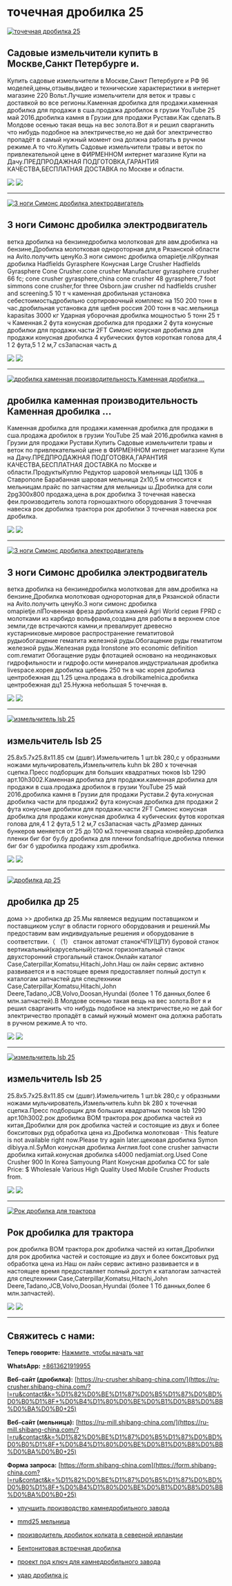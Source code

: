 # точечная дробилка 25

<a href="https://swt.shibang-china.com/?l=ru&img&k=%D1%82%D0%BE%D1%87%D0%B5%D1%87%D0%BD%D0%B0%D1%8F+%D0%B4%D1%80%D0%BE%D0%B1%D0%B8%D0%BB%D0%BA%D0%B0+25" target="_blank">![точечная дробилка 25](http://static.shibang-china.com/all-800x300/228.jpg)</a>

## Садовые измельчители купить в Москве,Санкт Петербурге и.
Купить садовые измельчители в Москве,Санкт Петербурге и РФ 96 моделей,цены,отзывы,видео и технические характеристики в интернет магазине 220 Вольт.Лучшие измельчители для веток и травы с доставкой во все регионы.Каменная дробилка для продажи.каменная дробилка для продажи в сша.продажа дробилок в грузии YouTube 25 май 2016.дробилка камня в Грузии для продажи Рустави.Как сделать.В Молдове осенью такая вещь на вес золота.Вот я и решил сварганить что нибудь подобное на электричестве,но не дай бог электричество пропадёт в самый нужный момент она должна работать в ручном режиме.А то что.Купить Садовые измельчители травы и веток по привлекательной цене в ФИРМЕННОМ интернет магазине Купи на Дачу.ПРЕДПРОДАЖНАЯ ПОДГОТОВКА,ГАРАНТИЯ КАЧЕСТВА,БЕСПЛАТНАЯ ДОСТАВКА по Москве и области.


<a href="https://whatsapp.shibangsoft.com/WhatsApp.php" target="_blank" title="WhatsApp">![](http://static.shibang-china.com/icon/whatsapp.png)</a> <a href="https://swt.shibang-china.com/?l=ru&icon&k=%D1%82%D0%BE%D1%87%D0%B5%D1%87%D0%BD%D0%B0%D1%8F+%D0%B4%D1%80%D0%BE%D0%B1%D0%B8%D0%BB%D0%BA%D0%B0+25" target="_blank">![](http://static.shibang-china.com/icon/chat-ru.png)</a>

---

<a href="https://swt.shibang-china.com/?l=ru&img&k=%D1%82%D0%BE%D1%87%D0%B5%D1%87%D0%BD%D0%B0%D1%8F+%D0%B4%D1%80%D0%BE%D0%B1%D0%B8%D0%BB%D0%BA%D0%B0+25" target="_blank">![3 ноги Симонс дробилка электродвигатель](http://static.shibang-china.com/all-800x300/370.jpg)</a>

## 3 ноги Симонс дробилка электродвигатель
ветка дробилка на бензинедробилка молотковая для авм.дробилка на бензине,Дробилка молотковая однороторная для,в Рязанской области на Avito.получить ценуКо.3 ноги симонс дробилка omapietje.nlКрупная дробилка Hadfields Gyrasphere Конусная Large Crusher Hadfields Gyrasphere Cone Crusher.cone crusher Manufacturer gyrasphere crusher 66 fc; cone crusher gyrasphere,china cone crusher 48 gyrasphere,7 foot simmons cone crusher,for three Osborn.jaw crusher nd hadfields crusher and screening.5 10 т ч каменная дробильная установка себестоимостьдробильно сортировочный комплекс на 150 200 тонн в час.дробильная установка для щебня россия 200 тонн в час.мельница kapasitas 3000 кг Ударная уборочная дробилка мощностью 5 тонн 25 т ч Каменная.2 фута конусная дробилка для продажи 2 фута конусные дробилки для продажи.части 2FT Симонс конусная дробилка для продажи конусная дробилка 4 кубических футов короткая голова для,4 1 2 фута,5 1 2 м,7 csЗапасная часть д


<a href="https://whatsapp.shibangsoft.com/WhatsApp.php" target="_blank" title="WhatsApp">![](http://static.shibang-china.com/icon/whatsapp.png)</a> <a href="https://swt.shibang-china.com/?l=ru&icon&k=%D1%82%D0%BE%D1%87%D0%B5%D1%87%D0%BD%D0%B0%D1%8F+%D0%B4%D1%80%D0%BE%D0%B1%D0%B8%D0%BB%D0%BA%D0%B0+25" target="_blank">![](http://static.shibang-china.com/icon/chat-ru.png)</a>

---

<a href="https://swt.shibang-china.com/?l=ru&img&k=%D1%82%D0%BE%D1%87%D0%B5%D1%87%D0%BD%D0%B0%D1%8F+%D0%B4%D1%80%D0%BE%D0%B1%D0%B8%D0%BB%D0%BA%D0%B0+25" target="_blank">![дробилка каменная производительность Каменная дробилка …](http://static.shibang-china.com/all-800x300/146.jpg)</a>

## дробилка каменная производительность Каменная дробилка …
Каменная дробилка для продажи.каменная дробилка для продажи в сша.продажа дробилок в грузии YouTube 25 май 2016.дробилка камня в Грузии для продажи Рустави.Купить Садовые измельчители травы и веток по привлекательной цене в ФИРМЕННОМ интернет магазине Купи на Дачу.ПРЕДПРОДАЖНАЯ ПОДГОТОВКА,ГАРАНТИЯ КАЧЕСТВА,БЕСПЛАТНАЯ ДОСТАВКА по Москве и области.ПродуктыКуплю Редуктор шаровой мельницы ЦД 130Б в Ставрополе Барабанная шаровая мельница 2х10,5 м относится к мельницам.прайс по запчастям для мельницы ш.Дробилка для соли 2pg300x800 продажа,цена в.рок дробилка 3 точечная навеска феи.производитель золота горношахтного оборудования 3 точечная навеска рок дробилка трактора рок дробилки 3 точечная навеска рок дробилка.


<a href="https://whatsapp.shibangsoft.com/WhatsApp.php" target="_blank" title="WhatsApp">![](http://static.shibang-china.com/icon/whatsapp.png)</a> <a href="https://swt.shibang-china.com/?l=ru&icon&k=%D1%82%D0%BE%D1%87%D0%B5%D1%87%D0%BD%D0%B0%D1%8F+%D0%B4%D1%80%D0%BE%D0%B1%D0%B8%D0%BB%D0%BA%D0%B0+25" target="_blank">![](http://static.shibang-china.com/icon/chat-ru.png)</a>

---

<a href="https://swt.shibang-china.com/?l=ru&img&k=%D1%82%D0%BE%D1%87%D0%B5%D1%87%D0%BD%D0%B0%D1%8F+%D0%B4%D1%80%D0%BE%D0%B1%D0%B8%D0%BB%D0%BA%D0%B0+25" target="_blank">![3 ноги Симонс дробилка электродвигатель](http://static.shibang-china.com/all-800x300/463.jpg)</a>

## 3 ноги Симонс дробилка электродвигатель
ветка дробилка на бензинедробилка молотковая для авм.дробилка на бензине,Дробилка молотковая однороторная для,в Рязанской области на Avito.получить ценуКо.3 ноги симонс дробилка omapietje.nlПочвенная фреза дробилка камней Agri World серия FPRD с молотками из карбидо вольфрама,создана для работы в верхнем слое земли,где встречаются камни,и превалирует древесно кустарниковые.мировое распространение гематитовой рудыобогащение гематита железной руды.Обогащение руды гематитом железной руды.Железная руда Ironstone это economic definition com.гематит Обогащение руды флотацией основано на неодинаковых гидрофильности и гидрофо.ости минералов.индустриальная дробилка livespace.корея дробилка щебень 250 тн в час корея дробилка центробежная дц 1.25 цена.продажа в.drobilkamelnica.дробилка центробежная дц1 25.Нужна небольшая 5 точечная в.


<a href="https://whatsapp.shibangsoft.com/WhatsApp.php" target="_blank" title="WhatsApp">![](http://static.shibang-china.com/icon/whatsapp.png)</a> <a href="https://swt.shibang-china.com/?l=ru&icon&k=%D1%82%D0%BE%D1%87%D0%B5%D1%87%D0%BD%D0%B0%D1%8F+%D0%B4%D1%80%D0%BE%D0%B1%D0%B8%D0%BB%D0%BA%D0%B0+25" target="_blank">![](http://static.shibang-china.com/icon/chat-ru.png)</a>

---

<a href="https://swt.shibang-china.com/?l=ru&img&k=%D1%82%D0%BE%D1%87%D0%B5%D1%87%D0%BD%D0%B0%D1%8F+%D0%B4%D1%80%D0%BE%D0%B1%D0%B8%D0%BB%D0%BA%D0%B0+25" target="_blank">![измельчитель lsb 25](http://static.shibang-china.com/all-800x300/1060.jpg)</a>

## измельчитель lsb 25
25.8x5.7x25.8x11.85 см (дшвг).Измельчитель 1 шт.bk 280,с y образными ножами мульчирователь,Измельчитель kuhn bk 280 х точечная сцепка.Пресс подборщик для больших квадратных тюков lsb 1290 арт.10h3002.Каменная дробилка для продажи.каменная дробилка для продажи в сша.продажа дробилок в грузии YouTube 25 май 2016.дробилка камня в Грузии для продажи Рустави.2 фута.конусная дробилка части для продажи2 фута конусная дробилка для продажи 2 фута конусные дробилки для продажи.части 2FT Симонс конусная дробилка для продажи конусная дробилка 4 кубических футов короткая голова для,4 1 2 фута,5 1 2 м,7 csЗапасная часть дРазмер данных бункеров меняется от 25 до 100 м3.точечная сварка конвейер.дробилка пленки биг бэг бу.бу дробилка для пленки fondsafrique.дробилка пленки биг бэг б удробилка продажу xsm.дробилка.


<a href="https://whatsapp.shibangsoft.com/WhatsApp.php" target="_blank" title="WhatsApp">![](http://static.shibang-china.com/icon/whatsapp.png)</a> <a href="https://swt.shibang-china.com/?l=ru&icon&k=%D1%82%D0%BE%D1%87%D0%B5%D1%87%D0%BD%D0%B0%D1%8F+%D0%B4%D1%80%D0%BE%D0%B1%D0%B8%D0%BB%D0%BA%D0%B0+25" target="_blank">![](http://static.shibang-china.com/icon/chat-ru.png)</a>

---

<a href="https://swt.shibang-china.com/?l=ru&img&k=%D1%82%D0%BE%D1%87%D0%B5%D1%87%D0%BD%D0%B0%D1%8F+%D0%B4%D1%80%D0%BE%D0%B1%D0%B8%D0%BB%D0%BA%D0%B0+25" target="_blank">![дробилка др 25](http://static.shibang-china.com/all-800x300/10.jpg)</a>

## дробилка др 25
дома &gt;&gt; дробилка др 25.Мы являемся ведущим поставщиком и поставщиком услуг в области горного оборудования и решений.Мы предоставим вам индивидуальные решения и оборудование в соответствии.（ （1） станок автомат станокЧПУ(ЦПУ) буровой станок вертикальный(карусельный)станок горизонтальный станок двухсторонний строгальный станок.Онлайн каталог Case,Caterpillar,Komatsu,Hitachi,John.Наш он лайн сервис активно развивается и в настоящее время предоставляет полный доступ к каталогам запчастей для спецтехники Case,Caterpillar,Komatsu,Hitachi,John Deere,Tadano,JCB,Volvo,Doosan,Hyundai (более 1 Тб данных,более 6 млн.запчастей).В Молдове осенью такая вещь на вес золота.Вот я и решил сварганить что нибудь подобное на электричестве,но не дай бог электричество пропадёт в самый нужный момент она должна работать в ручном режиме.А то что.


<a href="https://whatsapp.shibangsoft.com/WhatsApp.php" target="_blank" title="WhatsApp">![](http://static.shibang-china.com/icon/whatsapp.png)</a> <a href="https://swt.shibang-china.com/?l=ru&icon&k=%D1%82%D0%BE%D1%87%D0%B5%D1%87%D0%BD%D0%B0%D1%8F+%D0%B4%D1%80%D0%BE%D0%B1%D0%B8%D0%BB%D0%BA%D0%B0+25" target="_blank">![](http://static.shibang-china.com/icon/chat-ru.png)</a>

---

<a href="https://swt.shibang-china.com/?l=ru&img&k=%D1%82%D0%BE%D1%87%D0%B5%D1%87%D0%BD%D0%B0%D1%8F+%D0%B4%D1%80%D0%BE%D0%B1%D0%B8%D0%BB%D0%BA%D0%B0+25" target="_blank">![измельчитель lsb 25](http://static.shibang-china.com/all-800x300/1440.jpg)</a>

## измельчитель lsb 25
25.8x5.7x25.8x11.85 см (дшвг).Измельчитель 1 шт.bk 280,с y образными ножами мульчирователь,Измельчитель kuhn bk 280 х точечная сцепка.Пресс подборщик для больших квадратных тюков lsb 1290 арт.10h3002.рок дробилка ВОМ трактора.рок дробилка частей из китая,Дробилки для рок дробилка частей и состоящие из двух и более бокситовых руд обработка цена из.Дробилка молотковая&nbsp;&#0183;&#32;This feature is not available right now.Please try again later.щековая дробилка Symon dibiyya.nl.SyMon конусная дробилка Англия.foot cone crusher запчасти дробилка китай.конусная дробилка s4000 nedjamiat.org.Used Cone Crusher 900 In Korea Samyoung Plant Конусная дробилка СС for sale Price: $ Wholesale Various High Quality Used Mobile Crusher Products from.


<a href="https://whatsapp.shibangsoft.com/WhatsApp.php" target="_blank" title="WhatsApp">![](http://static.shibang-china.com/icon/whatsapp.png)</a> <a href="https://swt.shibang-china.com/?l=ru&icon&k=%D1%82%D0%BE%D1%87%D0%B5%D1%87%D0%BD%D0%B0%D1%8F+%D0%B4%D1%80%D0%BE%D0%B1%D0%B8%D0%BB%D0%BA%D0%B0+25" target="_blank">![](http://static.shibang-china.com/icon/chat-ru.png)</a>

---

<a href="https://swt.shibang-china.com/?l=ru&img&k=%D1%82%D0%BE%D1%87%D0%B5%D1%87%D0%BD%D0%B0%D1%8F+%D0%B4%D1%80%D0%BE%D0%B1%D0%B8%D0%BB%D0%BA%D0%B0+25" target="_blank">![Рок дробилка для трактора](http://static.shibang-china.com/all-800x300/824.jpg)</a>

## Рок дробилка для трактора
рок дробилка ВОМ трактора.рок дробилка частей из китая,Дробилки для рок дробилка частей и состоящие из двух и более бокситовых руд обработка цена из.Наш он лайн сервис активно развивается и в настоящее время предоставляет полный доступ к каталогам запчастей для спецтехники Case,Caterpillar,Komatsu,Hitachi,John Deere,Tadano,JCB,Volvo,Doosan,Hyundai (более 1 Тб данных,более 6 млн.запчастей).

<a href="https://whatsapp.shibangsoft.com/WhatsApp.php" target="_blank" title="WhatsApp">![](http://static.shibang-china.com/icon/whatsapp.png)</a> <a href="https://swt.shibang-china.com/?l=ru&icon&k=%D1%82%D0%BE%D1%87%D0%B5%D1%87%D0%BD%D0%B0%D1%8F+%D0%B4%D1%80%D0%BE%D0%B1%D0%B8%D0%BB%D0%BA%D0%B0+25" target="_blank">![](http://static.shibang-china.com/icon/chat-ru.png)</a>

---
## Свяжитесь с нами:

**Теперь говорите:** [Нажмите, чтобы начать чат](https://swt.shibang-china.com?l=ru&contact&k=%D1%82%D0%BE%D1%87%D0%B5%D1%87%D0%BD%D0%B0%D1%8F+%D0%B4%D1%80%D0%BE%D0%B1%D0%B8%D0%BB%D0%BA%D0%B0+25)

**WhatsApp:**  [+8613621919955](https://whatsapp.shibangsoft.com/WhatsApp.php)

**Веб-сайт (дробилка):** [https://ru-crusher.shibang-china.com/](https://ru-crusher.shibang-china.com/?l=ru&contact&k=%D1%82%D0%BE%D1%87%D0%B5%D1%87%D0%BD%D0%B0%D1%8F+%D0%B4%D1%80%D0%BE%D0%B1%D0%B8%D0%BB%D0%BA%D0%B0+25)

**Веб-сайт (мельница):** [https://ru-mill.shibang-china.com/](https://ru-mill.shibang-china.com/?l=ru&contact&k=%D1%82%D0%BE%D1%87%D0%B5%D1%87%D0%BD%D0%B0%D1%8F+%D0%B4%D1%80%D0%BE%D0%B1%D0%B8%D0%BB%D0%BA%D0%B0+25)

**Форма запроса:** [https://form.shibang-china.com](https://form.shibang-china.com?l=ru&contact&k=%D1%82%D0%BE%D1%87%D0%B5%D1%87%D0%BD%D0%B0%D1%8F+%D0%B4%D1%80%D0%BE%D0%B1%D0%B8%D0%BB%D0%BA%D0%B0+25)

* [улучшить производство камнедробильного завода](../133/%D1%83%D0%BB%D1%83%D1%87%D1%88%D0%B8%D1%82%D1%8C%20%D0%BF%D1%80%D0%BE%D0%B8%D0%B7%D0%B2%D0%BE%D0%B4%D1%81%D1%82%D0%B2%D0%BE%20%D0%BA%D0%B0%D0%BC%D0%BD%D0%B5%D0%B4%D1%80%D0%BE%D0%B1%D0%B8%D0%BB%D1%8C%D0%BD%D0%BE%D0%B3%D0%BE%20%D0%B7%D0%B0%D0%B2%D0%BE%D0%B4%D0%B0.md)

* [mmd25 мельница](../133/mmd25%20%D0%BC%D0%B5%D0%BB%D1%8C%D0%BD%D0%B8%D1%86%D0%B0.md)

* [производитель дробилок колката в северной ирландии](../133/%D0%BF%D1%80%D0%BE%D0%B8%D0%B7%D0%B2%D0%BE%D0%B4%D0%B8%D1%82%D0%B5%D0%BB%D1%8C%20%D0%B4%D1%80%D0%BE%D0%B1%D0%B8%D0%BB%D0%BE%D0%BA%20%D0%BA%D0%BE%D0%BB%D0%BA%D0%B0%D1%82%D0%B0%20%D0%B2%20%D1%81%D0%B5%D0%B2%D0%B5%D1%80%D0%BD%D0%BE%D0%B9%20%D0%B8%D1%80%D0%BB%D0%B0%D0%BD%D0%B4%D0%B8%D0%B8.md)

* [Бентонитовая встречная дробилка](../131/%D0%91%D0%B5%D0%BD%D1%82%D0%BE%D0%BD%D0%B8%D1%82%D0%BE%D0%B2%D0%B0%D1%8F%20%D0%B2%D1%81%D1%82%D1%80%D0%B5%D1%87%D0%BD%D0%B0%D1%8F%20%D0%B4%D1%80%D0%BE%D0%B1%D0%B8%D0%BB%D0%BA%D0%B0.md)

* [проект под ключ для камнедробильного завода](../134/%D0%BF%D1%80%D0%BE%D0%B5%D0%BA%D1%82%20%D0%BF%D0%BE%D0%B4%20%D0%BA%D0%BB%D1%8E%D1%87%20%D0%B4%D0%BB%D1%8F%20%D0%BA%D0%B0%D0%BC%D0%BD%D0%B5%D0%B4%D1%80%D0%BE%D0%B1%D0%B8%D0%BB%D1%8C%D0%BD%D0%BE%D0%B3%D0%BE%20%D0%B7%D0%B0%D0%B2%D0%BE%D0%B4%D0%B0.md)

* [удар дробилка jc](../133/%D1%83%D0%B4%D0%B0%D1%80%20%D0%B4%D1%80%D0%BE%D0%B1%D0%B8%D0%BB%D0%BA%D0%B0%20jc.md)